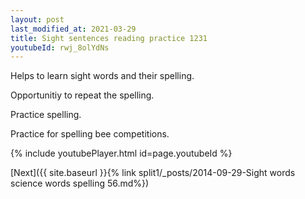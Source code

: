 ```yaml
---
layout: post
last_modified_at: 2021-03-29
title: Sight sentences reading practice 1231
youtubeId: rwj_8olYdNs
---
```

 
 
Helps to learn sight words and their spelling.

Opportunitiy to repeat the spelling. 

Practice spelling. 
 
Practice for spelling bee competitions. 
 
{% include youtubePlayer.html id=page.youtubeId %}
 
 

[Next]({{ site.baseurl }}{% link  split1/_posts/2014-09-29-Sight words science words spelling 56.md%})
 
